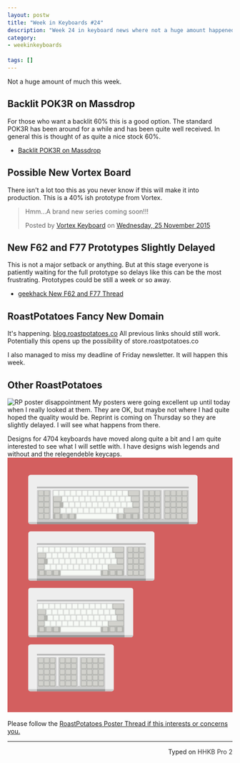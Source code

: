 ```yaml
---
layout: postw
title: "Week in Keyboards #24"
description: "Week 24 in keyboard news where not a huge amount happened."
category: 
- weekinkeyboards

tags: []
---
```

Not a huge amount of much this week.

## Backlit POK3R on Massdrop
For those who want a backlit 60% this is a good option. The standard POK3R has been around for a while and has been quite well received. In general this is thought of as quite a nice stock 60%.

* [Backlit POK3R on Massdrop](https://www.massdrop.com/buy/vortex-pok3r-backlit-compact-keyboard?mode_group=open)

## Possible New Vortex Board
There isn't a lot too this as you never know if this will make it into production. This is a 40% ish prototype from Vortex.

<div id="fb-root"></div><script>(function(d, s, id) {  var js, fjs = d.getElementsByTagName(s)[0];  if (d.getElementById(id)) return;  js = d.createElement(s); js.id = id;  js.src = "//connect.facebook.net/en_GB/sdk.js#xfbml=1&version=v2.3";  fjs.parentNode.insertBefore(js, fjs);}(document, 'script', 'facebook-jssdk'));</script><div class="fb-post" data-href="https://www.facebook.com/Vortexgear/posts/955198747881169:0" data-width="500"><div class="fb-xfbml-parse-ignore"><blockquote cite="https://www.facebook.com/Vortexgear/posts/955198747881169:0"><p>Hmm...A brand new series coming soon!!!</p>Posted by <a href="https://www.facebook.com/Vortexgear/">Vortex Keyboard</a> on&nbsp;<a href="https://www.facebook.com/Vortexgear/posts/955198747881169:0">Wednesday, 25 November 2015</a></blockquote></div></div>


## New F62 and F77 Prototypes Slightly Delayed
This is not a major setback or anything. But at this stage everyone is patiently waiting for the full prototype so delays like this can be the most frustrating. Prototypes could be still a week or so away.

* [geekhack New F62 and F77 Thread](https://geekhack.org/index.php?topic=73363.msg1952775#msg1952775)

## RoastPotatoes Fancy New Domain
It's happening. [blog.roastpotatoes.co](http://blog.roastpotatoes.co/) All previous links should still work. Potentially this opens up the possibility of store.roastpotatoes.co

I also managed to miss my deadline of Friday newsletter. It will happen this week.

## Other RoastPotatoes
![RP poster disappointment](http://i.imgur.com/zeLmm16.jpg)
My posters were going excellent up until today when I really looked at them. They are OK, but maybe not where I had quite hoped the quality would be. Reprint is coming on Thursday so they are slightly delayed. I will see what happens from there.

Designs for 4704 keyboards have moved along quite a bit and I am quite interested to see what I will settle with. I have designs wish legends and without and the relegendeble keycaps.
![](/assets/4704/4704-family-poster-teaser.png)

Please follow the [RoastPotatoes Poster Thread if this interests or concerns you.](https://geekhack.org/index.php?topic=77146)

---------------------------------
 <p style="text-align: right" title="Equipped with Hasu's alternative controller">Typed on <font color="#373737">HHKB Pro 2</font></p>


